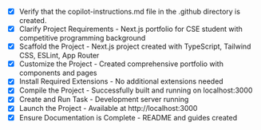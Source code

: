 - [x] Verify that the copilot-instructions.md file in the .github directory is created.
- [x] Clarify Project Requirements - Next.js portfolio for CSE student with competitive programming background
- [x] Scaffold the Project - Next.js project created with TypeScript, Tailwind CSS, ESLint, App Router
- [x] Customize the Project - Created comprehensive portfolio with components and pages
- [x] Install Required Extensions - No additional extensions needed
- [x] Compile the Project - Successfully built and running on localhost:3000
- [x] Create and Run Task - Development server running
- [x] Launch the Project - Available at http://localhost:3000
- [x] Ensure Documentation is Complete - README and guides created
